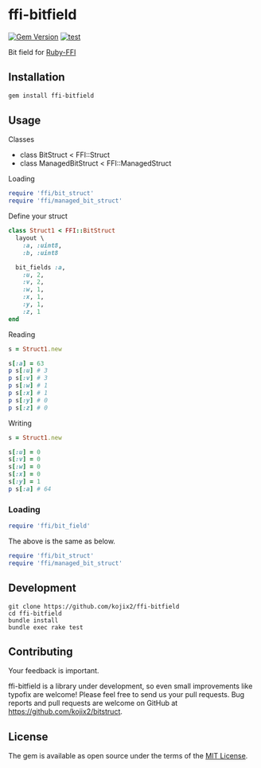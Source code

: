 # ffi-bitfield

[![Gem Version](https://badge.fury.io/rb/ffi-bitfield.svg)](https://badge.fury.io/rb/ffi-bitfield)
[![test](https://github.com/kojix2/ffi-bitfield/actions/workflows/ci.yml/badge.svg)](https://github.com/kojix2/ffi-bitfield/actions/workflows/ci.yml)

Bit field for [Ruby-FFI](https://github.com/ffi/ffi)

## Installation

```sh
gem install ffi-bitfield
```

## Usage

Classes

* class BitStruct < FFI::Struct
* class ManagedBitStruct < FFI::ManagedStruct

Loading

```ruby
require 'ffi/bit_struct'
require 'ffi/managed_bit_struct'
```

Define your struct

```ruby
class Struct1 < FFI::BitStruct
  layout \
    :a, :uint8,
    :b, :uint8

  bit_fields :a,
    :u, 2,
    :v, 2,
    :w, 1,
    :x, 1,
    :y, 1,
    :z, 1
end
```

Reading

```ruby
s = Struct1.new

s[:a] = 63
p s[:u] # 3
p s[:v] # 3
p s[:w] # 1
p s[:x] # 1
p s[:y] # 0
p s[:z] # 0
```

Writing

```ruby
s = Struct1.new

s[:u] = 0
s[:v] = 0
s[:w] = 0
s[:x] = 0
s[:y] = 1
p s[:a] # 64
```

### Loading

```ruby
require 'ffi/bit_field'
```

The above is the same as below.

```ruby
require 'ffi/bit_struct'
require 'ffi/managed_bit_struct'
```

## Development

```
git clone https://github.com/kojix2/ffi-bitfield
cd ffi-bitfield
bundle install
bundle exec rake test
```

## Contributing

Your feedback is important.

ffi-bitfield is a library under development, so even small improvements like typofix are welcome! Please feel free to send us your pull requests.
Bug reports and pull requests are welcome on GitHub at https://github.com/kojix2/bitstruct.

## License

The gem is available as open source under the terms of the [MIT License](https://opensource.org/licenses/MIT).
